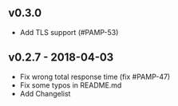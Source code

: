 ## v0.3.0
- Add TLS support (#PAMP-53)

## v0.2.7 - 2018-04-03
- Fix wrong total response time (fix #PAMP-47)
- Fix some typos in README.md
- Add Changelist
